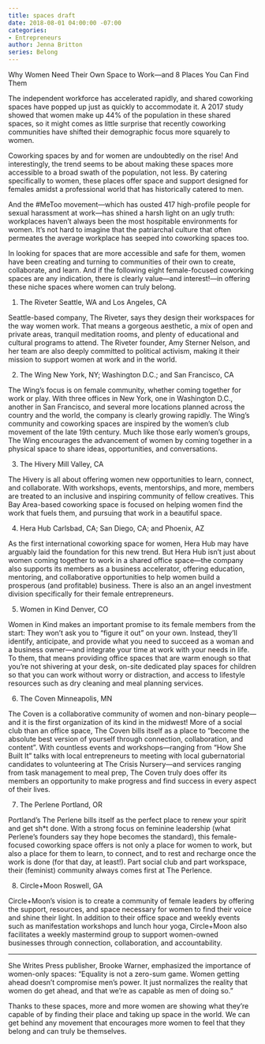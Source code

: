 ```yaml
---
title: spaces draft
date: 2018-08-01 04:00:00 -07:00
categories:
- Entrepreneurs
author: Jenna Britton
series: Belong
---
```


Why Women Need Their Own Space to Work—and 8 Places You Can Find Them

The independent workforce has accelerated rapidly, and shared coworking spaces have popped up just as quickly to accommodate it. A 2017 study showed that women make up 44% of the population in these shared spaces, so it might comes as little surprise that recently coworking communities have shifted their demographic focus more squarely to women.

Coworking spaces by and for women are undoubtedly on the rise! And interestingly, the trend seems to be about making these spaces more accessible to a broad swath of the population, not less. By catering specifically to women, these places offer space and support designed for females amidst a professional world that has historically catered to men.

And the #MeToo movement—which has ousted 417 high-profile people for sexual harassment at work—has shined a harsh light on an ugly truth: workplaces haven’t always been the most hospitable environments for women. It’s not hard to imagine that the patriarchal culture that often permeates the average workplace has seeped into coworking spaces too. 

In looking for spaces that are more accessible and safe for them, women have been creating and turning to communities of their own to create, collaborate, and learn. And if the following eight female-focused coworking spaces are any indication, there is clearly value—and interest!—in offering these niche spaces where women can truly belong.

1. The Riveter
Seattle, WA and Los Angeles, CA

Seattle-based company, The Riveter, says they design their workspaces for the way women work. That means a gorgeous aesthetic, a mix of open and private areas, tranquil meditation rooms, and plenty of educational and cultural programs to attend. The Riveter founder, Amy Sterner Nelson, and her team are also deeply committed to political activism, making it their mission to support women at work and in the world.

2. The Wing
New York, NY; Washington D.C.; and San Francisco, CA

The Wing’s focus is on female community, whether coming together for work or play. With three offices in New York, one in Washington D.C., another in San Francisco, and several more locations planned across the country and the world, the company is clearly growing rapidly. The Wing’s community and coworking spaces are inspired by the women’s club movement of the late 19th century. Much like those early women’s groups, The Wing encourages the advancement of women by coming together in a physical space to share ideas, opportunities, and conversations.

3. The Hivery
Mill Valley, CA

The Hivery is all about offering women new opportunities to learn, connect, and collaborate. With workshops, events, mentorships, and more, members are treated to an inclusive and inspiring community of fellow creatives. This Bay Area-based coworking space is focused on helping women find the work that fuels them, and pursuing that work in a beautiful space.

4. Hera Hub
Carlsbad, CA; San Diego, CA; and Phoenix, AZ

As the first international coworking space for women, Hera Hub may have arguably laid the foundation for this new trend. But Hera Hub isn’t just about women coming together to work in a shared office space—the company also supports its members as a business accelerator, offering education, mentoring, and collaborative opportunities to help women build a prosperous (and profitable) business. There is also an an angel investment division specifically for their female entrepreneurs.

5. Women in Kind
Denver, CO

Women in Kind makes an important promise to its female members from the start: They won’t ask you to “figure it out” on your own. Instead, they’ll identify, anticipate, and provide what you need to succeed as a woman and a business owner—and integrate your time at work with your needs in life. To them, that means providing office spaces that are warm enough so that you’re not shivering at your desk, on-site dedicated play spaces for children so that you can work without worry or distraction, and access to lifestyle resources such as dry cleaning and meal planning services. 

6. The Coven
Minneapolis, MN

The Coven is a collaborative community of women and non-binary people—and it is the first organization of its kind in the midwest! More of a social club than an office space, The Coven bills itself as a place to “become the absolute best version of yourself through connection, collaboration, and content”. With countless events and workshops—ranging from “How She Built It” talks with local entrepreneurs to meeting with local gubernatorial candidates to volunteering at The Crisis Nursery—and services ranging from task management to meal prep, The Coven truly does offer its members an opportunity to make progress and find success in every aspect of their lives.

7. The Perlene
Portland, OR

Portland’s The Perlene bills itself as the perfect place to renew your spirit and get sh*t done. With a strong focus on feminine leadership (what Perlene’s founders say they hope becomes the standard), this female-focused coworking space offers is not only a place for women to work, but also a place for them to learn, to connect, and to rest and recharge once the work is done (for that day, at least!). Part social club and part workspace, their (feminist) community always comes first at The Perlence.

8. Circle+Moon
Roswell, GA

Circle+Moon’s vision is to create a community of female leaders by offering the support, resources, and space necessary for women to find their voice and shine their light. In addition to their office space and weekly events such as manifestation workshops and lunch hour yoga, Circle+Moon also facilitates a weekly mastermind group to support women-owned businesses through connection, collaboration, and accountability. 

* * *

She Writes Press publisher, Brooke Warner, emphasized the importance of women-only spaces: “Equality is not a zero-sum game. Women getting ahead doesn’t compromise men’s power. It just normalizes the reality that women do get ahead, and that we’re as capable as men of doing so.”

Thanks to these spaces, more and more women are showing what they’re capable of by finding their place and taking up space in the world. We can get behind any movement that encourages more women to feel that they belong and can truly be themselves. 
